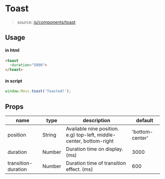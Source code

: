 # Toast
> source: [js/components/toast](../src/js/components/toast.vue)

## Usage
#### in html
```html
<toast
  :duration="5000">
</toast>
```

#### in script
```js
window.Moss.toast('Toasted!');
```

## Props
| name | type | description | default |
| ---- | ---- | ----------- | ------- |
| position | String | Available nine position. e.g) top-left, middle-center, bottom-right | 'bottom-center' |
| duration | Number | Duration time on display. (ms) | 3000 |
| transition-duration | Number | Duration time of transition effect. (ms) | 600 |
